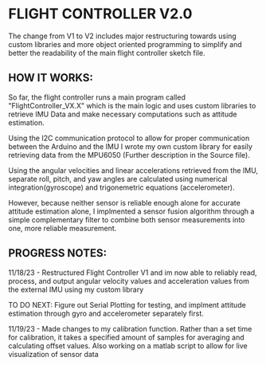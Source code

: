 # **FLIGHT CONTROLLER V2.0**


The change from V1 to V2 includes major restructuring towards using custom libraries and more object oriented programming to simplify and better the readability of the main flight controller sketch file. 


## HOW IT WORKS:
  So far, the flight controller runs a main program called "FlightController_VX.X" which is the main logic and uses custom libraries to retrieve IMU Data and make necessary computations such as attitude estimation. 

  Using the I2C communication protocol to allow for proper communication between the Arduino and the IMU I wrote my own custom library for easily retrieving data from the MPU6050 (Further description in the Source file). 
  
  Using the angular velocities and linear accelerations retrieved from the IMU, separate roll, pitch, and yaw angles are calculated using numerical integration(gyroscope) and trigonemetric equations (accelerometer).

  However, because neither sensor is reliable enough alone for accurate attitude estimation alone, I implmented a sensor fusion algorithm through a simple complementary filter to combine both sensor measurements into one, more reliable measurement.



## PROGRESS NOTES:

11/18/23 - Restructured Flight Controller V1 and im now able to reliably read, process, and output angular velocity values and acceleration values from the external IMU using my custom library
            
TO DO NEXT:  Figure out Serial Plotting for testing, and implment attitude estimation through gyro and accelerometer separately first.

11/19/23 - Made changes to my calibration function. Rather than a set time for calibration, it takes a specified amount of samples for averaging and calculating offset values. Also working on a matlab script to allow for live visualization of sensor data

